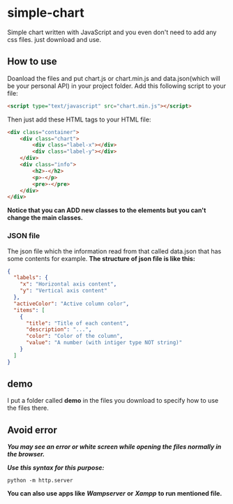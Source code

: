 # simple-chart
Simple chart written with JavaScript and you even don't need to add any css files. just download and use.

## How to use
Doanload the files and put chart.js or chart.min.js and data.json(which will be your personal API) in your project folder.
Add this following script to your file:
```html
<script type="text/javascript" src="chart.min.js"></script>
```
Then just add these HTML tags to your HTML file:
```html
<div class="container">
    <div class="chart">
        <div class="label-x"></div>
        <div class="label-y"></div>
    </div>
    <div class="info">
        <h2>-</h2>
        <p>-</p>
        <pre>-</pre>
    </div>
</div>
```
**Notice that you can ADD new classes to the elements but you can't change the main classes.**
### JSON file
The json file which the information read from that called data.json that has some contents for example.
**The structure of json file is like this:**
```json
{
  "labels": {
    "x": "Horizontal axis content",
    "y": "Vertical axis content"
  },
  "activeColor": "Active column color",
  "items": [
    {
      "title": "Title of each content",
      "description": "...",
      "color": "Color of the column",
      "value": "A number (with intiger type NOT string)"
    }
  ]
}
```
## demo
I put a folder called **demo** in the files you download to specify how to use the files there.
## Avoid error
***You may see an error or white screen while opening the files normally in the browser.***

***Use this syntax for this purpose:***
```
python -m http.server
```
**You can also use apps like** ***Wampserver*** **or** ***Xampp*** **to run mentioned file.**
